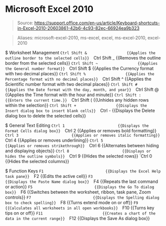 # Microsoft Excel 2010

> Source: https://support.office.com/en-us/article/Keyboard-shortcuts-in-Excel-2010-20603861-42b6-4c93-82ec-66924ea9b323

> Aliases: microsoft-excel-2010, ms-excel, excel, ms-excel-2010, excel-2010

$ Worksheet Management
    `Ctrl Shift &                  {{Applies the outline border to the selected cells}} 
    `Ctrl Shift _                  {{Removes the outline border from the selected cells}} 
    `Ctrl Shift ~                  {{Applies the General number format}} 
    `Ctrl Shift $                  {{Applies the Currency format with two decimal places}} 
    `Ctrl Shift %                  {{Applies the Percentage format with no decimal places}} 
    `Ctrl Shift ^                  {{Applies the Scientific number format with two decimal places}} 
    `Ctrl Shift #                  {{Applies the Date format with the day, month, and year}} 
    `Ctrl Shift @                  {{Applies the Time format with the hour and minute}} 
    `Ctrl Shift :                  {{Enters the current time.}} 
    `Ctrl Shift (                  {{Unhides any hidden rows within the selection}} 
    `Ctrl Shift +                  {{Displays the Insert dialog box to insert blank cells}} 
    `Ctrl -                        {{Displays the Delete dialog box to delete the selected cells}} 

$ General Text Editing
    `Ctrl 1                        {{Displays the Format Cells dialog box}} 
    `Ctrl 2                        {{Applies or removes bold formatting}} 
    `Ctrl 3                        {{Applies or removes italic formatting}} 
    `Ctrl 4                        {{Applies or removes underlining}} 
    `Ctrl 5                        {{Applies or removes strikethrough}} 
    `Ctrl 6                        {{Alternates between hiding and displaying objects}} 
    `Ctrl 8                        {{Displays or hides the outline symbols}} 
    `Ctrl 9                        {{Hides the selected rows}} 
    `Ctrl 0                        {{Hides the selected columns}} 

$ Function Keys
    `F1                            {{Displays the Excel Help task pane}} 
    `F2                            {{Edits the active cell}} 
    `F3                            {{Displays the Paste Name dialog box}} 
    `F4                            {{Repeats the last command or action}} 
    `F5                            {{Displays the Go To dialog box}} 
    `F6                            {{Switches between the worksheet, ribbon, task pane, Zoom controls}} 
    `F7                            {{Displays the Spelling dialog box to check spelling}} 
    `F8                            {{Turns extend mode on or off}} 
    `F9                            {{Calculates all worksheets in all open workbooks}} 
    `F10                           {{Turns key tips on or off}} 
    `F11                           {{Creates a chart of the data in the current range}} 
    `F12                           {{Displays the Save As dialog box}} 

